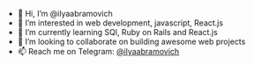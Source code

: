 - 👋 Hi, I’m @ilyaabramovich
- 👀 I’m interested in web development, javascript, React.js
- 🌱 I’m currently learning SQl, Ruby on Rails and React.js
- 💞️ I’m looking to collaborate on building awesome web projects
- 📫 Reach me on Telegram: [@ilyaabramovich](https://t.me/ilyaabramovich "My Telegram")

<!---
ilyaabramovich/ilyaabramovich is a ✨ special ✨ repository because its `README.md` (this file) appears on your GitHub profile.
You can click the Preview link to take a look at your changes.
--->
